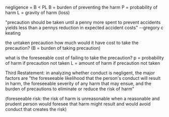 negligence = B < PL
B = burden of preventing the harm
P = probability of harm
L = gravity of harm (loss)

"precaution should be taken until a penny more spent to prevent accidents yields less than a pennys reduction in expected accident costs"
 --gregory c keating 

the untaken precaution
how much would it have cost to take the precaution? (B = burden of taking precaution)

what is the foreseeable cost of failing to take the precaution?
p = probability of harm if precaution not taken
L = amount of harm if precaution not taken

Third Restatement:
in analyzing whether conduct is negligent, the major factors are "the foreseeable likelihood that the person's conduct will result in harm, the foreseeable severity of any harm that may ensue, and the burden of precautions to eliminate or reduce the risk of harm"

(foreseeable risk: the risk of harm is unreasonable when a reasonable and prudent person would foresee that harm might result and would avoid conduct that creates the risk)